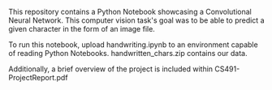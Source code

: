 This repository contains a Python Notebook showcasing a Convolutional Neural Network. This computer vision task's goal was to be able to predict a given character in the form of an image file.

To run this notebook, upload handwriting.ipynb to an environment capable of reading Python Notebooks. handwritten_chars.zip contains our data. 

Additionally, a brief overview of the project is included within CS491-ProjectReport.pdf
